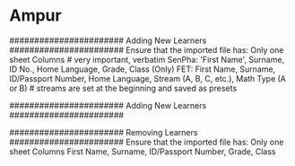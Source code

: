 # Ampur





#######################    Adding New Learners    ####################### 
Ensure that the imported file has:
    Only one sheet
    Columns                                                                                         # very important, verbatim
        SenPha: 'First Name', Surname, ID No., Home Language, Grade, Class (Only)
        FET: First Name, Surname, ID/Passport Number, Home Language, Stream (A, B, C, etc.), Math Type (A or B)
                                                    # streams are set at the beginning and saved as presets

        

#######################    Adding New Learners    #######################




#######################    Removing Learners    #######################
Ensure that the imported file has:
    Only one sheet
    Columns 
        First Name, Surname, ID/Passport Number, Grade, Class
  
